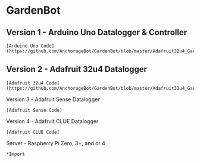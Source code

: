 # GardenBot

  ## Version 1 - Arduino Uno Datalogger & Controller 
  
    [Arduino Uno Code](https://github.com/AnchorageBot/GardenBot/blob/master/Adafruit32u4_GardenBot.ino)
    
  ## Version 2 - Adafruit 32u4 Datalogger
  
    [Adafruit 32u4 Code](https://github.com/AnchorageBot/GardenBot/blob/master/Adafruit32u4_GardenBot.ino)

  Version 3 - Adafruit Sense Datalogger
  
    [Adafruit Sense Code]
  
  Version 4 - Adafruit CLUE Datalogger
  
    [Adafruit CLUE Code]
  
  Server - Raspberry Pi Zero, 3+, and or 4
  
    *Import
